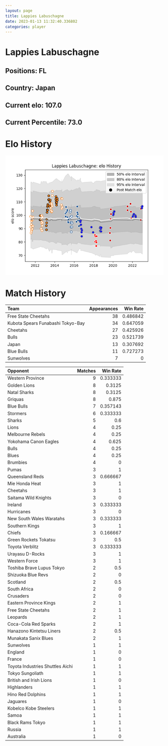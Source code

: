 ```yaml
---  
layout: page  
title: Lappies Labuschagne  
date: 2023-01-13 11:32:40.336802  
categories: player  
---
```

# Lappies Labuschagne

## Positions: FL

## Country: Japan

## Current elo: 107.0

## Current Percentile: 73.0

# Elo History


![elo history](history_LappiesLabuschagne.png)
# Match History


| Team                              |   Appearances |   Win Rate |
|:----------------------------------|--------------:|-----------:|
| Free State Cheetahs               |            38 |   0.486842 |
| Kubota Spears Funabashi Tokyo-Bay |            34 |   0.647059 |
| Cheetahs                          |            27 |   0.425926 |
| Bulls                             |            23 |   0.521739 |
| Japan                             |            13 |   0.307692 |
| Blue Bulls                        |            11 |   0.727273 |
| Sunwolves                         |             7 |   0        |

| Opponent                         |   Matches |   Win Rate |
|:---------------------------------|----------:|-----------:|
| Western Province                 |         9 |   0.333333 |
| Golden Lions                     |         8 |   0.3125   |
| Natal Sharks                     |         8 |   0.3125   |
| Griquas                          |         8 |   0.875    |
| Blue Bulls                       |         7 |   0.357143 |
| Stormers                         |         6 |   0.333333 |
| Sharks                           |         5 |   0.6      |
| Lions                            |         4 |   0.25     |
| Melbourne Rebels                 |         4 |   0.25     |
| Yokohama Canon Eagles            |         4 |   0.625    |
| Bulls                            |         4 |   0.25     |
| Blues                            |         4 |   0.25     |
| Brumbies                         |         4 |   0        |
| Pumas                            |         3 |   1        |
| Queensland Reds                  |         3 |   0.666667 |
| Mie Honda Heat                   |         3 |   1        |
| Cheetahs                         |         3 |   1        |
| Saitama Wild Knights             |         3 |   0        |
| Ireland                          |         3 |   0.333333 |
| Hurricanes                       |         3 |   0        |
| New South Wales Waratahs         |         3 |   0.333333 |
| Southern Kings                   |         3 |   1        |
| Chiefs                           |         3 |   0.166667 |
| Green Rockets Tokatsu            |         3 |   0.5      |
| Toyota Verblitz                  |         3 |   0.333333 |
| Urayasu D-Rocks                  |         3 |   1        |
| Western Force                    |         3 |   1        |
| Toshiba Brave Lupus Tokyo        |         2 |   0.5      |
| Shizuoka Blue Revs               |         2 |   0        |
| Scotland                         |         2 |   0.5      |
| South Africa                     |         2 |   0        |
| Crusaders                        |         2 |   0        |
| Eastern Province Kings           |         2 |   1        |
| Free State Cheetahs              |         2 |   1        |
| Leopards                         |         2 |   1        |
| Coca-Cola Red Sparks             |         2 |   1        |
| Hanazono Kintetsu Liners         |         2 |   0.5      |
| Munakata Sanix Blues             |         2 |   1        |
| Sunwolves                        |         1 |   1        |
| England                          |         1 |   0        |
| France                           |         1 |   0        |
| Toyota Industries Shuttles Aichi |         1 |   1        |
| Tokyo Sungoliath                 |         1 |   1        |
| British and Irish Lions          |         1 |   0        |
| Highlanders                      |         1 |   1        |
| Hino Red Dolphins                |         1 |   1        |
| Jaguares                         |         1 |   0        |
| Kobelco Kobe Steelers            |         1 |   1        |
| Samoa                            |         1 |   1        |
| Black Rams Tokyo                 |         1 |   1        |
| Russia                           |         1 |   1        |
| Australia                        |         1 |   0        |